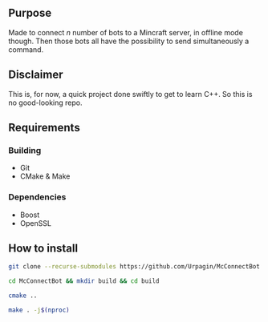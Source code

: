 ## Purpose
Made to connect *n* number of bots to a Mincraft server, in offline mode though.
Then those bots all have the possibility to send simultaneously a command.

## Disclaimer
This is, for now, a quick project done swiftly to get to learn C++.
So this is no good-looking repo.

## Requirements
### Building
- Git
- CMake & Make
### Dependencies
- Boost
- OpenSSL

## How to install

```bash
git clone --recurse-submodules https://github.com/Urpagin/McConnectBot.git
```

```bash
cd McConnectBot && mkdir build && cd build
```

```bash
cmake ..
```

```bash
make . -j$(nproc)
```